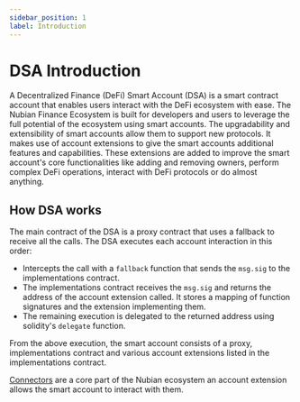 ```yaml
---
sidebar_position: 1
label: Introduction
---
```


# DSA Introduction

A Decentralized Finance \(DeFi\) Smart Account \(DSA\) is a smart contract account that enables users interact with the DeFi ecosystem with ease. The Nubian Finance Ecosystem is built for developers and users to leverage the full potential of the ecosystem using smart accounts. The upgradability and extensibility of smart accounts allow them to support new protocols. It makes use of account extensions to give the smart accounts additional features and capabilities. These extensions are added to improve the smart account's core functionalities like adding and removing owners, perform complex DeFi operations, interact with DeFi protocols or do almost anything.

## How DSA works

The main contract of the DSA is a proxy contract that uses a fallback to receive all the calls. The DSA executes each account interaction in this order:

* Intercepts the call with a `fallback` function that sends the `msg.sig` to the implementations contract.
* The implementations contract receives the `msg.sig` and returns the address of the account extension called. It stores a mapping of function signatures and the extension implementing them.
* The remaining execution is delegated to the returned address using solidity's `delegate` function.

From the above execution, the smart account consists of a proxy, implementations contract and various account extensions listed in the implementations contract.

[Connectors](../connectors/connectors-explained.md) are a core part of the Nubian ecosystem an account extension allows the smart account to interact with them.

